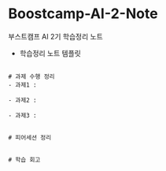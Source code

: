 # Boostcamp-AI-2-Note

부스트캠프 AI 2기 학습정리 노트

- 학습정리 노트 템플릿

```

# 과제 수행 정리
- 과제1 :

- 과제2 :

- 과제3 :


# 피어세션 정리


# 학습 회고

```
